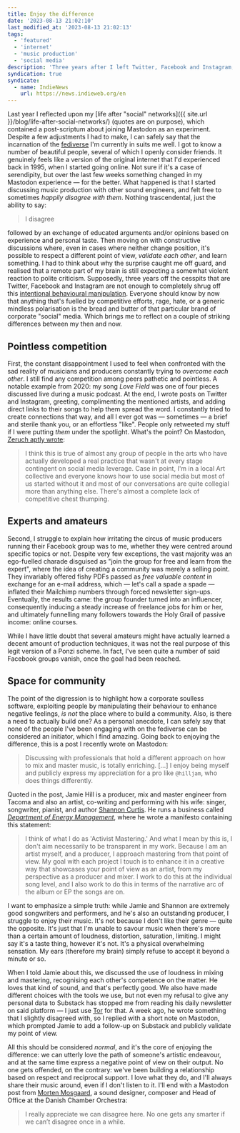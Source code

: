 ```yaml
---
title: Enjoy the difference
date: '2023-08-13 21:02:10'
last_modified_at: '2023-08-13 21:02:13'
tags:
  - 'featured'
  - 'internet'
  - 'music production'
  - 'social media'
description: 'Three years after I left Twitter, Facebook and Instagram, I might have found a space where to both agree and disagree in peace, while growing connections.'
syndication: true
syndicate:
  - name: IndieNews
    url: https://news.indieweb.org/en
---
```

Last year I reflected upon my [life after "social" networks]({{ site.url }}/blog/life-after-social-networks/) (quotes are on purpose), which contained a post-scriptum about joining Mastodon as an experiment. Despite a few adjustments I had to make, I can safely say that the incarnation of the [fediverse](https://en.wikipedia.org/wiki/Fediverse) I'm currently in suits me well. I got to know a number of beautiful people, several of which I openly consider friends. It genuinely feels like a version of the original internet that I'd experienced back in 1995, when I started going online. Not sure if it's a case of serendipity, but over the last few weeks something changed in my Mastodon experience&nbsp;—&nbsp;for the better. What happened is that I started discussing music production with other sound engineers, and felt free to sometimes _happily disagree with them_. Nothing trascendental, just the ability to say: 

> I disagree

followed by an exchange of educated arguments and/or opinions based on experience and personal taste. Then moving on with constructive discussions where, even in cases where neither change position, it's possible to respect a different point of view, _validate each other_, and learn something. I had to think about why the surprise caught me off guard, and realised that a remote part of my brain is still expecting a somewhat violent reaction to polite criticism. Supposedly, three years off the cesspits that are Twitter, Facebook and Instagram are not enough to completely shrug off this [intentional behavioural manipulation](https://www.theguardian.com/books/2018/may/30/ten-arguments-deleting-your-social-media-accounts-right-now-jaron-lanier). Everyone should know by now that anything that's fuelled by competitive efforts, rage, hate, or a generic mindless polarisation is the bread and butter of that particular brand of corporate "social" media. Which brings me to reflect on a couple of striking differences between my then and now. 

## Pointless competition

First, the constant disappointment I used to feel when confronted with the sad reality of musicians and producers constantly trying to _overcome each other_. I still find any competition among peers pathetic and pointless. A notable example from 2020: my song _Love Field_ was one of four pieces discussed live during a music podcast. At the end, I wrote posts on Twitter and Instagram, greeting, complimenting the mentioned artists, and adding direct links to their songs to help them spread the word. I constantly tried to create connections that way, and all I ever got was — sometimes — a brief and sterile thank you, or an effortless "like". People only retweeted my stuff if I were putting _them_ under the spotlight. What's the point? On Mastodon, [Zeruch aptly wrote](https://sonomu.club/@zeruch@mastodon.social/110879653486349856):

> I think this is true of almost any group of people in the arts who have actually developed a real practice that wasn't at every stage contingent on social media leverage. Case in point, I'm in a local Art collective and everyone knows how to use social media but most of us started without it and most of our conversations are quite collegial more than anything else. There's almost a complete lack of competitive chest thumping.

## Experts and amateurs

Second, I struggle to explain how irritating the circus of music producers running their Facebook group was to me, whether they were centred around specific topics or not. Despite very few exceptions, the vast majority was an ego-fuelled charade disguised as "join the group for free and learn from the expert", where the idea of creating a community was merely a selling point. They invariably offered fishy PDFs passed as _free valuable content_ in exchange for an e-mail address, which — let's call a spade a spade — inflated their Mailchimp numbers through forced newsletter sign-ups. Eventually, the results came: the group founder turned into an influencer, consequently inducing a steady increase of freelance jobs for him or her, and ultimately funnelling many followers towards the Holy Grail of passive income: online courses.

While I have little doubt that several amateurs might have actually learned a decent amount of production techniques, it was not the real purpose of this legit version of a Ponzi scheme. In fact, I've seen quite a number of said Facebook groups vanish, once the goal had been reached.

## Space for community

The point of the digression is to highlight how a corporate soulless software, exploiting people by manipulating their behaviour to enhance negative feelings, _is not_ the place where to build a community. Also, is there a need to actually build one? As a personal anecdote, I can safely say that none of the people I've been engaging with on the fediverse can be considered an initiator, which I find amazing. Going back to enjoying the difference, this is a post I recently wrote on Mastodon:

> Discussing with professionals that hold a different approach on how to mix and master music, is totally enriching. [&hellip;] I enjoy being myself and publicly express my appreciation for a pro like `@hilljam`, who does things differently.

Quoted in the post, Jamie Hill is a producer, mix and master engineer from Tacoma and also an artist, co-writing and performing with his wife: singer, songwriter, pianist, and author [Shannon Curtis](https://en.wikipedia.org/wiki/Shannon_Curtis). He runs a business called [_Department of Energy Management_](https://deptofenergymgmt.com), where he wrote a manifesto containing this statement:

> I think of what I do as 'Activist Mastering.' And what I mean by this is, I don't aim necessarily to be transparent in my work. Because I am an artist myself, and a producer, I approach mastering from that point of view. My goal with each project I touch is to enhance it in a creative way that showcases your point of view as an artist, from my perspective as a producer and mixer. I work to do this at the individual song level, and I also work to do this in terms of the narrative arc of the album or EP the songs are on.

I want to emphasize a simple truth: while Jamie and Shannon are extremely good songwriters and performers, and he's also an outstanding producer, I struggle to enjoy their music. It's not because I don't like their genre — quite the opposite. It's just that I'm unable to savour music when there's more than a certain amount of loudness, distortion, saturation, limiting. I might say it's a taste thing, however it's not. It's a physical overwhelming sensation. My ears (therefore my brain) simply refuse to accept it beyond a minute or so.

When I told Jamie about this, we discussed the use of loudness in mixing and mastering, recognising each other's competence on the matter. He loves that kind of sound, and that's perfectly good. We also have made different choices with the tools we use, but not even my refusal to give any personal data to Substack has stopped me from reading his daily newsletter on said platform — I just use [Tor](https://www.torproject.org/) for that. A week ago, he wrote something that I slightly disagreed with, so I replied with a short note on Mastodon, which prompted Jamie to add a follow-up on Substack and publicly validate my point of view.

All this should be considered _normal_, and it's the core of enjoying the difference: we can utterly love the path of someone's artistic endeavour, and at the same time express a negative point of view on their output. No one gets offended, on the contrary: we've been building a relationship based on respect and reciprocal support. I love what they do, and I'll always share their music around, even if I don't listen to it. I'll end with a Mastodon post from [Morten Mosgaard](https://mortenmosgaard.dk/), a sound designer, composer and Head of Office at the Danish Chamber Orchestra:

> I really appreciate we can disagree here. No one gets any smarter if we can’t disagree once in a while.